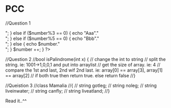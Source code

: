 PCC
===

//Question 1
<?php
$number = 1;

for($i = 0; $i < 100; $i++)
{
	if ($number%3 == 0 && $number%5 == 0)
	{
		echo "AaaBbb"."<br/>";
	}
	else if ($number%3 == 0)
	{
		echo "Aaa"."<br/>";
	}
	else if ($number%5 == 0)
	{
		echo "Bbb"."<br/>";
	}
	else
	{
		echo $number."<br/>";
	}
	$number ++;
}
?>

//Question 2
//bool isPalindrome(int x) {
//  change the int to string
//  split the string. ie: 1001->1,0,0,1 and put into arraylist
//  get the size of array. ie: 4
//  compare the 1st and last, 2nd wif 2nd last. ie: array[0] == array[3], array[1] == array[2]
//  if both true then return true. else return false
//}

//Queistion 3
//class Mamalia
//{
//	string gotleg;
//	string noleg;
//	string liveinwater;
//	string canfly;
//	string liveatland;
//}

Read it..^^
